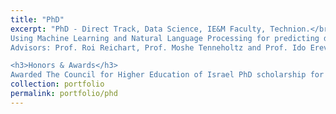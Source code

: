 ```yaml
---
title: "PhD"
excerpt: "PhD - Direct Track, Data Science, IE&M Faculty, Technion.</br>
Using Machine Learning and Natural Language Processing for predicting decision making in multi-agent interactions.<br/>
Advisors: Prof. Roi Reichart, Prof. Moshe Tenneholtz and Prof. Ido Erev.</br>

<h3>Honors & Awards</h3>
Awarded The Council for Higher Education of Israel PhD scholarship for outstanding female students in the high-tech fields."
collection: portfolio
permalink: portfolio/phd
---
```


